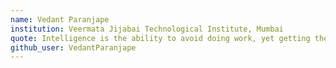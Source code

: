 ```yaml
---
name: Vedant Paranjape
institution: Veermata Jijabai Technological Institute, Mumbai
quote: Intelligence is the ability to avoid doing work, yet getting the work done.
github_user: VedantParanjape
---
```

